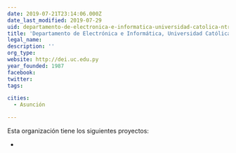 ```yaml
---
date: 2019-07-21T23:14:06.000Z
date_last_modified: 2019-07-29
uid: departamento-de-electronica-e-informatica-universidad-catolica-ntra-senora-de-la-asuncion-paraguay
title: 'Departamento de Electrónica e Informática, Universidad Católica \"Ntra. Señora de la Asunción\", Paraguay'
legal_name: 
description: ''
org_type: 
website: http://dei.uc.edu.py
year_founded: 1987
facebook: 
twitter: 
tags:

cities: 
  - Asunción

---
```


Esta organización tiene los siguientes proyectos:

- [](/proyectos/civic-backoffice-plataforma-de-gestion-semi-automatica-de-la-innovacion-publica-y-la-participacion-ciudadana)
